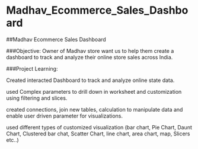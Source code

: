 # Madhav_Ecommerce_Sales_Dashboard

##Madhav Ecommerce Sales Dashboard

###Objective:
Owner of Madhav store want us to help them create a dashboard to track and analyze their online store sales across India.

###Project Learning:

Created interacted Dashboard to track and analyze online state data.

used Complex parameters to drill down in worksheet and customization using filtering and slices.

created connections, join new tables, calculation to manipulate data and enable user driven parameter for visualizations.

used different types of customized visualization (bar chart, Pie Chart, Daunt Chart, Clustered bar chat, Scatter Chart, line chart, area chart, map, Slicers etc..)
